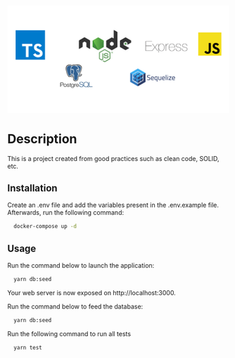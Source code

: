 [![Logo](./logo.png)](http://docs.sequelizejs.com)

# Description

This is a project created from good practices such as clean code, SOLID, etc.

## Installation

Create an .env file and add the variables present in the .env.example file. Afterwards, run the following command:

```zsh
  docker-compose up -d
```

## Usage

Run the command below to launch the application:

```zsh
  yarn db:seed
```

Your web server is now exposed on http://localhost:3000.

Run the command below to feed the database:

```zsh
  yarn db:seed
```

Run the following command to run all tests

```zsh
  yarn test
```
